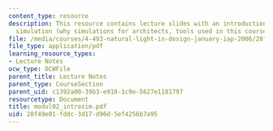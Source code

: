 ```yaml
---
content_type: resource
description: This resource contains lecture slides with an introduction to building
  simulation (why simulations for architects, tools used in this course).
file: /media/courses/4-493-natural-light-in-design-january-iap-2006/28f49e01fddc3d17d96d5ef4256b7a95_modul02_introsim.pdf
file_type: application/pdf
learning_resource_types:
- Lecture Notes
ocw_type: OCWFile
parent_title: Lecture Notes
parent_type: CourseSection
parent_uid: c1392a00-39b3-e910-1c9e-5627e1181797
resourcetype: Document
title: modul02_introsim.pdf
uid: 28f49e01-fddc-3d17-d96d-5ef4256b7a95
---
```

